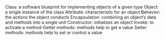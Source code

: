 Class: a software blueprint for implementing objects of a given type
Object: a single instance of the class 
Attribute: characteristic for an object 
Behavior: the actions the object conducts
Encapsulation: combining an object’s data and methods into a single unit
Constructor: initializes an object
Invoke: to activate a method
Getter methods: methods help to get a value
Setter methods: methods help to set or control a value
